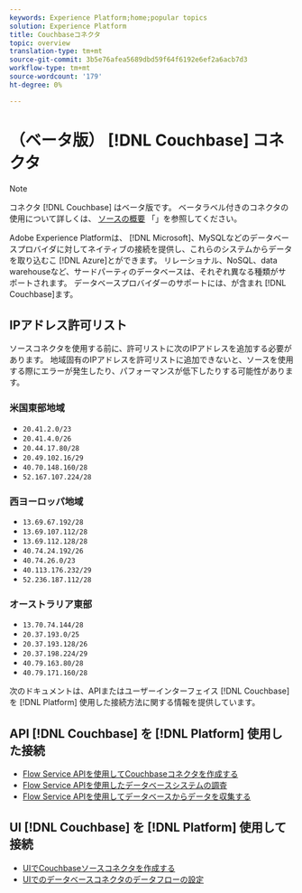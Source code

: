 ```yaml
---
keywords: Experience Platform;home;popular topics
solution: Experience Platform
title: Couchbaseコネクタ
topic: overview
translation-type: tm+mt
source-git-commit: 3b5e76afea5689dbd59f64f6192e6ef2a6acb7d3
workflow-type: tm+mt
source-wordcount: '179'
ht-degree: 0%

---
```



# （ベータ版） [!DNL Couchbase] コネクタ

>[!NOTE]
>コネクタ [!DNL Couchbase] はベータ版です。 ベータラベル付きのコネクタの使用について詳しくは、 [ソースの概要](../../home.md#terms-and-conditions) 「」を参照してください。

Adobe Experience Platformは、 [!DNL Microsoft]、MySQLなどのデータベースプロバイダに対してネイティブの接続を提供し、これらのシステムからデータを取り込むこ [!DNL Azure]とができます。 リレーショナル、NoSQL、data warehouseなど、サードパーティのデータベースは、それぞれ異なる種類がサポートされます。 データベースプロバイダーのサポートには、が含まれ [!DNL Couchbase]ます。

## IPアドレス許可リスト

ソースコネクタを使用する前に、許可リストに次のIPアドレスを追加する必要があります。 地域固有のIPアドレスを許可リストに追加できないと、ソースを使用する際にエラーが発生したり、パフォーマンスが低下したりする可能性があります。

### 米国東部地域

- `20.41.2.0/23`
- `20.41.4.0/26`
- `20.44.17.80/28`
- `20.49.102.16/29`
- `40.70.148.160/28`
- `52.167.107.224/28`

### 西ヨーロッパ地域

- `13.69.67.192/28`
- `13.69.107.112/28`
- `13.69.112.128/28`
- `40.74.24.192/26`
- `40.74.26.0/23`
- `40.113.176.232/29`
- `52.236.187.112/28`

### オーストラリア東部

- `13.70.74.144/28`
- `20.37.193.0/25`
- `20.37.193.128/26`
- `20.37.198.224/29`
- `40.79.163.80/28`
- `40.79.171.160/28`

次のドキュメントは、APIまたはユーザーインターフェイス [!DNL Couchbase] を [!DNL Platform] 使用した接続方法に関する情報を提供しています。

## API [!DNL Couchbase] を [!DNL Platform] 使用した接続

- [Flow Service APIを使用してCouchbaseコネクタを作成する](../../tutorials/api/create/databases/couchbase.md)
- [Flow Service APIを使用したデータベースシステムの調査](../../tutorials/api/explore/database-nosql.md)
- [Flow Service APIを使用してデータベースからデータを収集する](../../tutorials/api/collect/database-nosql.md)

## UI [!DNL Couchbase] を [!DNL Platform] 使用して接続

- [UIでCouchbaseソースコネクタを作成する](../../tutorials/ui/create/databases/couchbase.md)
- [UIでのデータベースコネクタのデータフローの設定](../../tutorials/ui/dataflow/databases.md)